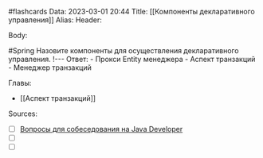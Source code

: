 #flashcards 
Data: 2023-03-01 20:44
Title: [[Компоненты декларативного управления]]
Alias:
Header:



Body:


#Spring 
Назовите компоненты для осуществления декларативного управления.
!---
Ответ:
	- Прокси Entity менеджера
	- Аспект транзакций
	- Менеджер транзакций
<!--SR:!2023-11-03,10,190-->




Главы:
- [[Аспект транзакций]]


Sources:
- [ ] [Вопросы для собеседования на Java Developer](https://github.com/enhorse/java-interview/blob/master/README.md#%D0%9E%D0%9E%D0%9F)
- [ ] []()
- [ ] []()
